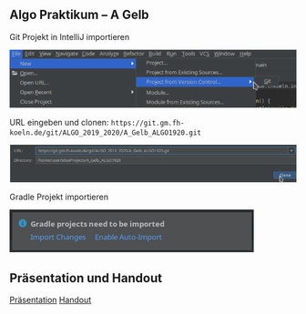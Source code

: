 Algo Praktikum – A Gelb
---

Git Projekt in IntelliJ importieren

![File->Project from VC->Git](docs/import.png "Import Git Project")

URL eingeben und clonen: `https://git.gm.fh-koeln.de/git/ALGO_2019_2020/A_Gelb_ALGO1920.git`

![Enter URL](docs/import_2.png "Enter URL")

Gradle Projekt importieren

![Import Gradle project](docs/import_3.png "Import Gradle Project")

Präsentation und Handout
---
[Präsentation](docs/Pra%CC%88sentation.pptx)
[Handout](docs/Handout.pdf)

